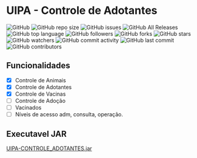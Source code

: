 # UIPA - Controle de Adotantes

![GitHub](https://img.shields.io/github/license/mckatoo/UipaControleAdotantes) 
![GitHub repo size](https://img.shields.io/github/repo-size/mckatoo/UipaControleAdotantes) 
![GitHub issues](https://img.shields.io/github/issues-raw/mckatoo/UipaControleAdotantes) 
![GitHub All Releases](https://img.shields.io/github/downloads/mckatoo/UipaControleAdotantes/total) 
![GitHub top language](https://img.shields.io/github/languages/top/mckatoo/UipaControleAdotantes) 
![GitHub followers](https://img.shields.io/github/followers/mckatoo) 
![GitHub forks](https://img.shields.io/github/forks/mckatoo/UipaControleAdotantes) 
![GitHub stars](https://img.shields.io/github/stars/mckatoo/UipaControleAdotantes) 
![GitHub watchers](https://img.shields.io/github/watchers/mckatoo/UipaControleAdotantes) 
![GitHub commit activity](https://img.shields.io/github/commit-activity/w/mckatoo/UipaControleAdotantes)
![GitHub last commit](https://img.shields.io/github/last-commit/mckatoo/UipaControleAdotantes)
![GitHub contributors](https://img.shields.io/github/contributors/mckatoo/UipaControleAdotantes)

## Funcionalidades
- [X] Controle de Animais
- [X] Controle de Adotantes
- [X] Controle de Vacinas
- [ ] Controle de Adoção
- [ ] Vacinados
- [ ] Níveis de acesso adm, consulta, operação.

## Executavel JAR
[UIPA-CONTROLE_ADOTANTES.jar](https://github.com/mckatoo/UipaControleAdotantes/blob/master/store/UIPA-CONTROLE_ADOTANTES.jar)

